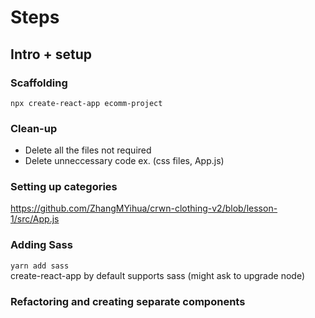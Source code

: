 # Steps

## Intro + setup
### Scaffolding
`npx create-react-app ecomm-project`

### Clean-up
- Delete all the files not required
- Delete unneccessary code
ex. (css files, App.js)

### Setting up categories
https://github.com/ZhangMYihua/crwn-clothing-v2/blob/lesson-1/src/App.js

### Adding Sass
`yarn add sass`  
create-react-app by default supports sass (might ask to upgrade node)

### Refactoring and creating separate components



